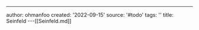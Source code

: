 ---
author: ohmanfoo
created: '2022-09-15'
source: '#todo'
tags: ''
title: Seinfeld
---[[Seinfeld.md]]

